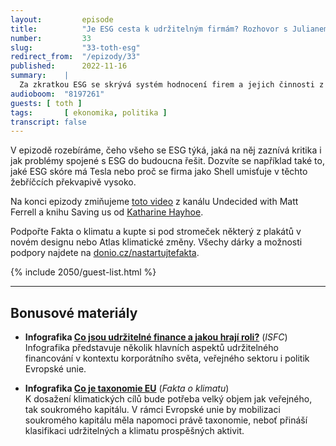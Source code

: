 ```yaml
---
layout:         episode
title:          "Je ESG cesta k udržitelným firmám? Rozhovor s Julianem Tothem."
number:         33
slug:           "33-toth-esg"
redirect_from:  "/epizody/33"
published:      2022-11-16
summary:    |
  Za zkratkou ESG se skrývá systém hodnocení firem a jejich činnosti z různých hledisek, který zahrnuje mimo jiné i změnu klimatu: Jak se firma dokáže vypořádat s dopady této změny? A jak k této změně naopak svým působením přispívá? Když se investor rozhoduje, do jakého byznysu vloží své peníze, obvykle si dělá podrobný průzkum toho, jak si která firma vede a jakým rizikům bude pravděpodobně v budoucnu čelit. Stále větší prostor je přitom v poslední době věnován také tzv. nefinančním kritériím, a právě na ty se vztahuje ESG.
audioboom:  "8197261"
guests: [ toth ]
tags:       [ ekonomika, politika ]
transcript: false
---
```


V epizodě rozebíráme, čeho všeho se ESG týká, jaká na něj zaznívá kritika i jak problémy spojené s ESG do budoucna řešit. Dozvíte se například také to, jaké ESG skóre má Tesla nebo proč se firma jako Shell umisťuje v těchto žebříčcích překvapivě vysoko.

Na konci epizody zmiňujeme [toto video](https://youtu.be/p6CF-umWLZg) z kanálu Undecided with Matt Ferrell a knihu Saving us od [Katharine Hayhoe](http://www.katharinehayhoe.com).

Podpořte Fakta o klimatu a kupte si pod stromeček některý z plakátů v novém designu nebo Atlas klimatické změny. Všechy dárky a možnosti podpory najdete na [donio.cz/nastartujtefakta](https://www.donio.cz/nastartujtefakta).

{% include 2050/guest-list.html %}

---

## Bonusové materiály

<div class="bonus-material" markdown="1">

* **Infografika [Co jsou udržitelné finance a jakou hrají roli?](https://www.isfc.org/infographic)** (_ISFC_)  
  Infografika představuje několik hlavních aspektů udržitelného financování v kontextu korporátního světa, veřejného sektoru i politik Evropské unie.
  
* **Infografika [Co je taxonomie EU](https://faktaoklimatu.cz/infografiky/taxonomie-eu)** (_Fakta o klimatu_)  
  K dosažení klimatických cílů bude potřeba velký objem jak veřejného, tak soukromého kapitálu. V rámci Evropské unie by mobilizaci soukromého kapitálu měla napomoci právě taxonomie, neboť přináší klasifikaci udržitelných a klimatu prospěšných aktivit.
  
</div>
